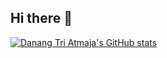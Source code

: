## Hi there 👋

[![Danang Tri Atmaja's GitHub stats](https://github-readme-stats.vercel.app/api?username=dword32bit)](https://github.com/dword32bit)
